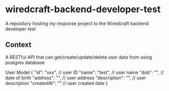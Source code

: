 # wiredcraft-backend-developer-test
A repository hosting my response project to the Wiredcraft backend developer test

## Context
A RESTful API that can get/create/update/delete user data from using postgres database

User Model
{
  "id": "xxx",                  // user ID 
  "name": "test",               // user name
  "dob": "",                    // date of birth
  "address": "",                // user address
  "description": "",            // user description
  "createdAt": ""               // user created date
}
